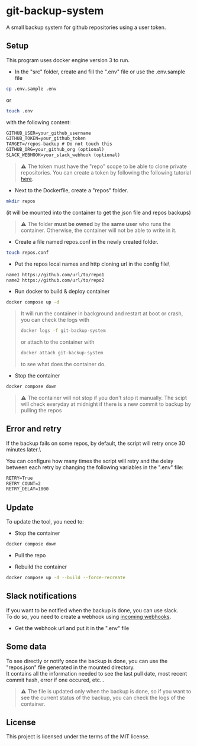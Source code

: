 # git-backup-system

A small backup system for github repositories using a user token.

## Setup

This program uses docker engine version 3 to run.

- In the "src" folder, create and fill the ".env" file or use the .env.sample file

```bash
cp .env.sample .env
```

or

```bash
touch .env
```

with the following content:

```txt
GITHUB_USER=your_github_username
GITHUB_TOKEN=your_github_token
TARGET=/repos-backup # Do not touch this
GITHUB_ORG=your_github_org (optional)
SLACK_WEBHOOK=your_slack_webhook (optional)
```

> :warning: The token must have the "repo" scope to be able to clone private repositories. You can create a token by following the following tutorial [here](https://docs.github.com/en/enterprise-server@3.6/authentication/keeping-your-account-and-data-secure/managing-your-personal-access-tokens).

- Next to the Dockerfile, create a "repos" folder.

```bash
mkdir repos
```

(it will be mounted into the container to get the json file and repos backups)

> :warning: The folder **must be owned** by the **same user** who runs the container. Otherwise, the container will not be able to write in it.

- Create a file named repos.conf in the newly created folder.

```bash
touch repos.conf
```

- Put the repos local names and http cloning url in the config file\

```txt
name1 https://github.com/url/to/repo1
name2 https://github.com/url/to/repo2
```

- Run docker to build & deploy container

```bash
docker compose up -d
```

> It will run the container in background and restart at boot or crash, you can check the logs with
>
> ```bash
> docker logs -f git-backup-system
> ```
>
> or attach to the container with
>
> ```bash
> docker attach git-backup-system
> ```
>
> to see what does the container do.

- Stop the container

```bash
docker compose down
```

> :warning: The container will not stop if you don't stop it manually. The scipt will check everyday at midnight if there is a new commit to backup by pulling the repos

## Error and retry

If the backup fails on some repos, by default, the script will retry once 30 minutes later.\

You can configure how many times the script will retry and the delay between each retry by changing the following variables in the ".env" file:

```txt
RETRY=True
RETRY_COUNT=2
RETRY_DELAY=1800
```

## Update

To update the tool, you need to:

- Stop the container

```bash
docker compose down
```

- Pull the repo

- Rebuild the container

```bash
docker compose up -d --build --force-recreate
```

## Slack notifications

If you want to be notified when the backup is done, you can use slack.\
To do so, you need to create a webhook using [incoming webhooks](https://innowideteam.slack.com/apps/A0F7XDUAZ-incoming-webhooks).

- Get the webhook url and put it in the ".env" file

## Some data

To see directly or notify once the backup is done, you can use the "repos.json" file generated in the mounted directory.\
It contains all the information needed to see the last pull date, most recent commit hash, error if one occured, etc...

> :warning: The file is updated only when the backup is done, so if you want to see the current status of the backup, you can check the logs of the container.

## License

This project is licensed under the terms of the MIT license.

